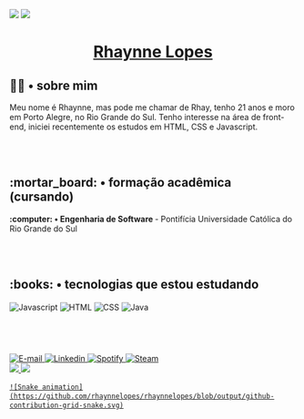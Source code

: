 ![](https://komarev.com/ghpvc/?username=rhaynnelopes&color=lightgrey&label=visitas)
![](https://img.shields.io/github/followers/rhaynnelopes.svg?style=social&label=Follow&maxAge=2592000)

<a href="https://www.linkedin.com/in/rhaynnelopes/">
    <h1 align="center">
        Rhaynne Lopes
    </h1>
</a>

<h2> 🧙🏻 • sobre mim </h2>
Meu nome é Rhaynne, mas pode me chamar de Rhay, tenho 21 anos e moro em Porto Alegre, no Rio Grande do Sul. Tenho
interesse na área de front-end, iniciei recentemente os estudos em HTML, CSS e Javascript.

<br> </br>


<h2>:mortar_board: • formação acadêmica (cursando)</h2>
<strong>:computer: • Engenharia de Software </strong> - Pontifícia Universidade Católica do Rio Grande do Sul

<br> </br>

<div>
    <div style="display: inline_block">
        <h2>:books: • tecnologias que estou estudando</h2>
        <img align="center" alt="Javascript"
            src="https://img.shields.io/badge/JavaScript-F7DF1E?style=for-the-badge&logo=javascript&logoColor=black">
        <img align="center" alt="HTML"
            src="https://img.shields.io/badge/HTML5-E34F26?style=for-the-badge&logo=html5&logoColor=white">
        <img align="center" alt="CSS"
            src="https://img.shields.io/badge/CSS3-1572B6?style=for-the-badge&logo=css3&logoColor=white">
     <img align="center" alt="Java"
            src="https://img.shields.io/badge/Java-ED8B00?style=for-the-badge&logo=java&logoColor=white">
        <br> </br>
 </div>
    <h1>         </h1>
    <br>
    <a href="mailto:rhaynnelopes@hotmail.com">
        <img alt="E-mail"src="https://img.shields.io/badge/Microsoft_Outlook-0078D4?style=for-the-badge&logo=microsoft-outlook&logoColor=white">
    </a>
    <a href="https://www.linkedin.com/in/rhaynnelopes/">
        <img alt="Linkedin" src="https://img.shields.io/badge/LinkedIn-0077B5?style=for-the-badge&logo=linkedin&logoColor=white">
    </a>
    <a href="https://open.spotify.com/user/12165267481?si=339d511c898e448c">
        <img alt="Spotify" src="https://img.shields.io/badge/Spotify-1ED760?&style=for-the-badge&logo=spotify&logoColor=white">
    </a>
    <a href="https://steamcommunity.com/id/rhaynnelopes/">
        <img alt="Steam" src="https://img.shields.io/badge/Steam-000000?style=for-the-badge&logo=steam&logoColor=white">
    </a> 

<div>
<a href="https://github.com/rhaynnelopes"><img height="180em"src="https://github-readme-stats.vercel.app/api?username=rhaynnelopes&show_icons=true&theme=react&include_all_commits=true&count_private=true&locale=pt-br" /> <img height="180em"src="https://github-readme-stats.vercel.app/api/top-langs/?username=rhaynnelopes&layout=compact&langs_count=7&theme=react&locale=pt-br" /> </div>

    ![Snake animation](https://github.com/rhaynnelopes/rhaynnelopes/blob/output/github-contribution-grid-snake.svg)
